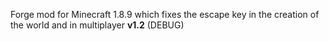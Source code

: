 Forge mod for Minecraft 1.8.9 which fixes the escape key in the creation of the world and in multiplayer __v1.2__ (DEBUG)
